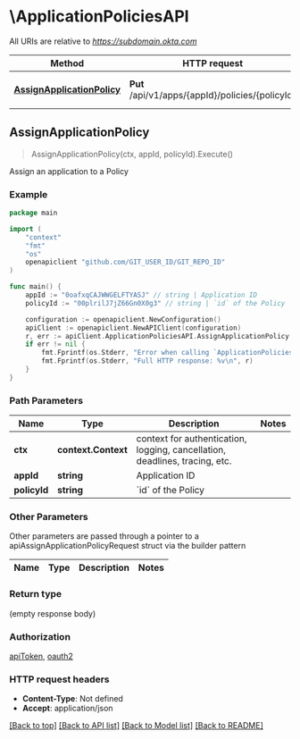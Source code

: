# \ApplicationPoliciesAPI

All URIs are relative to *https://subdomain.okta.com*

Method | HTTP request | Description
------------- | ------------- | -------------
[**AssignApplicationPolicy**](ApplicationPoliciesAPI.md#AssignApplicationPolicy) | **Put** /api/v1/apps/{appId}/policies/{policyId} | Assign an application to a Policy



## AssignApplicationPolicy

> AssignApplicationPolicy(ctx, appId, policyId).Execute()

Assign an application to a Policy



### Example

```go
package main

import (
    "context"
    "fmt"
    "os"
    openapiclient "github.com/GIT_USER_ID/GIT_REPO_ID"
)

func main() {
    appId := "0oafxqCAJWWGELFTYASJ" // string | Application ID
    policyId := "00plrilJ7jZ66Gn0X0g3" // string | `id` of the Policy

    configuration := openapiclient.NewConfiguration()
    apiClient := openapiclient.NewAPIClient(configuration)
    r, err := apiClient.ApplicationPoliciesAPI.AssignApplicationPolicy(context.Background(), appId, policyId).Execute()
    if err != nil {
        fmt.Fprintf(os.Stderr, "Error when calling `ApplicationPoliciesAPI.AssignApplicationPolicy``: %v\n", err)
        fmt.Fprintf(os.Stderr, "Full HTTP response: %v\n", r)
    }
}
```

### Path Parameters


Name | Type | Description  | Notes
------------- | ------------- | ------------- | -------------
**ctx** | **context.Context** | context for authentication, logging, cancellation, deadlines, tracing, etc.
**appId** | **string** | Application ID | 
**policyId** | **string** | &#x60;id&#x60; of the Policy | 

### Other Parameters

Other parameters are passed through a pointer to a apiAssignApplicationPolicyRequest struct via the builder pattern


Name | Type | Description  | Notes
------------- | ------------- | ------------- | -------------



### Return type

 (empty response body)

### Authorization

[apiToken](../README.md#apiToken), [oauth2](../README.md#oauth2)

### HTTP request headers

- **Content-Type**: Not defined
- **Accept**: application/json

[[Back to top]](#) [[Back to API list]](../README.md#documentation-for-api-endpoints)
[[Back to Model list]](../README.md#documentation-for-models)
[[Back to README]](../README.md)

